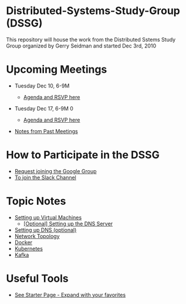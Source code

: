 # Distributed-Systems-Study-Group (DSSG)

This repository will house the work from the Distributed Sstems Study Group organized by Gerry Seidman and started Dec 3rd, 2010

# Upcoming Meetings 

* Tuesday Dec 10, 6-9M
    * [Agenda and RSVP here](https://docs.google.com/forms/d/1QvDfTGbQxCyZ3zhzNxESMgdOeR6yQUoOtEAQbrSgtCo)

* Tuesday Dec 17, 6-9M 0
    * [Agenda and RSVP here](https://docs.google.com/forms/d/1cN2QraImfXlUMsLmphRU5Tr17FCkt7JfSzQMXAv-P-A)

* [Notes from Past Meetings](meetingNotes/README.md)

# How to Participate in the DSSG
* [Request joining the Google Group](https://groups.google.com/forum/#!forum/distributed-systems-study-group)
* [To join the Slack Channel](https://dssg-workspace.slack.com/)



# Topic Notes

* [Setting up Virtual Machines](vms/README.md)
    * [[Optional] Setting up the DNS Server](dns/README.md)
* [Setting up DNS (optional)](dns/README.md)
* [Network Topology](setup/networkTopology.md)
* [Docker](docker/README.md)
* [Kubernetes](kubernetes/README.md)
* [Kafka](kafka/README.md)



# Useful Tools

* [See Starter Page - Expand with your favorites](tools/README.md)
